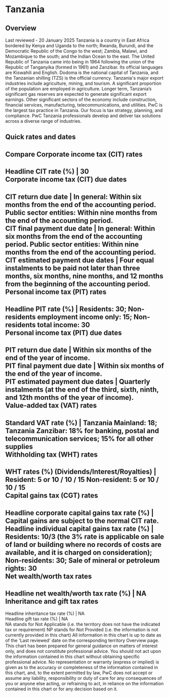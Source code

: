 # Tanzania
## Overview
Last reviewed - 20 January 2025
Tanzania is a country in East Africa bordered by Kenya and Uganda to the north; Rwanda, Burundi, and the Democratic Republic of the Congo to the west; Zambia, Malawi, and Mozambique to the south; and the Indian Ocean to the east. The United Republic of Tanzania came into being in 1964 following the union of the Republic of Tanganyika (formed in 1961) and Zanzibar. Its official languages are Kiswahili and English. Dodoma is the national capital of Tanzania, and the Tanzanian shilling (TZS) is the official currency.
Tanzania's major export industries include agriculture, mining, and tourism. A significant proportion of the population are employed in agriculture. Longer term, Tanzania’s significant gas reserves are expected to generate significant export earnings. Other significant sectors of the economy include construction, financial services, manufacturing, telecommunications, and utilities.
PwC is the largest tax practice in Tanzania. Our focus is tax strategy, planning, and compliance. PwC Tanzania professionals develop and deliver tax solutions across a diverse range of industries.
## Quick rates and dates
Compare
Corporate income tax (CIT) rates   
---  
Headline CIT rate (%) |  30  
Corporate income tax (CIT) due dates   
---  
CIT return due date |  In general: Within six months from the end of the accounting period. Public sector entities: Within nine months from the end of the accounting period.  
CIT final payment due date |  In general: Within six months from the end of the accounting period. Public sector entities: Within nine months from the end of the accounting period.  
CIT estimated payment due dates |  Four equal instalments to be paid not later than three months, six months, nine months, and 12 months from the beginning of the accounting period.  
Personal income tax (PIT) rates   
---  
Headline PIT rate (%) |  Residents: 30; Non-residents employment income only: 15; Non-residents total income: 30  
Personal income tax (PIT) due dates   
---  
PIT return due date |  Within six months of the end of the year of income.  
PIT final payment due date |  Within six months of the end of the year of income.  
PIT estimated payment due dates |  Quarterly instalments (at the end of the third, sixth, ninth, and 12th months of the year of income).  
Value-added tax (VAT) rates   
---  
Standard VAT rate (%) |  Tanzania Mainland: 18; Tanzania Zanzibar: 18% for banking, postal and telecommunication services; 15% for all other supplies  
Withholding tax (WHT) rates   
---  
WHT rates (%) (Dividends/Interest/Royalties) |  Resident: 5 or 10 / 10 / 15  Non-resident: 5 or 10 / 10 / 15  
Capital gains tax (CGT) rates   
---  
Headline corporate capital gains tax rate (%) |  Capital gains are subject to the normal CIT rate.  
Headline individual capital gains tax rate (%) |  Residents: 10/3 (the 3% rate is applicable on sale of land or building where no records of costs are available, and it is charged on consideration); Non-residents: 30; Sale of mineral or petroleum rights: 30  
Net wealth/worth tax rates   
---  
Headline net wealth/worth tax rate (%) |  NA  
Inheritance and gift tax rates   
---  
Headline inheritance tax rate (%) |  NA  
Headline gift tax rate (%) |  NA  
NA stands for Not Applicable (i.e. the territory does not have the indicated tax or requirement)
NP stands for Not Provided (i.e. the information is not currently provided in this chart) 
All information in this chart is up to date as of the 'Last reviewed' date on the corresponding territory Overview page. This chart has been prepared for general guidance on matters of interest only, and does not constitute professional advice. You should not act upon the information contained in this chart without obtaining specific professional advice. No representation or warranty (express or implied) is given as to the accuracy or completeness of the information contained in this chart, and, to the extent permitted by law, PwC does not accept or assume any liability, responsibility or duty of care for any consequences of you or anyone else acting, or refraining to act, in reliance on the information contained in this chart or for any decision based on it.
